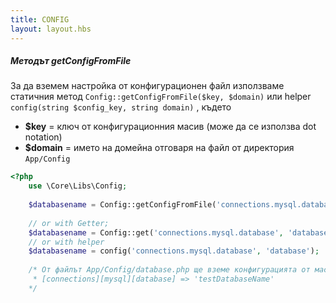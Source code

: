 ```yaml
---
title: CONFIG
layout: layout.hbs
---
```

##### Методът getConfigFromFile
За да вземем настройка от конфигурационен файл използваме статичния метод <code>Config::getConfigFromFile($key, $domain)</code>
или helper <code>config(string $config_key, string domain)</code> , където  

* <b>$key</b> = ключ от конфигурационния масив (може да се използва dot notation)  
* <b>$domain</b> = името на домейна отговаря на файл от директория <code>App/Config</code>

```php
<?php
    use \Core\Libs\Config;
    
    $databasename = Config::getConfigFromFile('connections.mysql.database', 'database');
    
    // or with Getter;
    $databasename = Config::get('connections.mysql.database', 'database');
    // or with helper
    $databasename = config('connections.mysql.database', 'database');
    
    /* От файлът App/Config/database.php ще вземе конфигурацията от масивът
     * [connections][mysql][database] => 'testDatabaseName' 
    */
```
